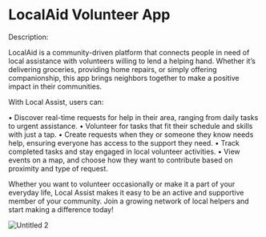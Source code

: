 # LocalAid Volunteer App

Description:

LocalAid is a community-driven platform that connects people in need of local assistance with volunteers willing to lend a helping hand. Whether it’s delivering groceries, providing home repairs, or simply offering companionship, this app brings neighbors together to make a positive impact in their communities.

With Local Assist, users can:

•	Discover real-time requests for help in their area, ranging from daily tasks to urgent assistance.
•	Volunteer for tasks that fit their schedule and skills with just a tap.
•	Create requests when they or someone they know needs help, ensuring everyone has access to the support they need.
•	Track completed tasks and stay engaged in local volunteer activities.
•	View events on a map, and choose how they want to contribute based on proximity and type of request.

Whether you want to volunteer occasionally or make it a part of your everyday life, Local Assist makes it easy to be an active and supportive member of your community. Join a growing network of local helpers and start making a difference today!

![Untitled 2](https://github.com/user-attachments/assets/3a89e1ce-0830-4c8a-b206-83f6d5eb16db)
